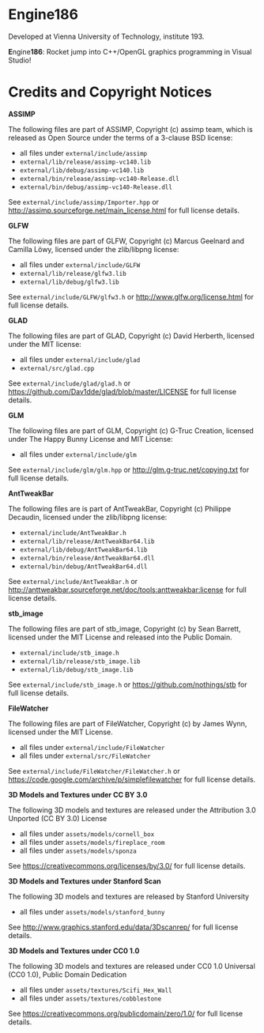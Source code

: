 # Engine186

Developed at Vienna University of Technology, institute 193.

**E**ngine**186**: Rocket jump into C++/OpenGL graphics programming in Visual Studio!


# Credits and Copyright Notices

**ASSIMP**

The following files are part of ASSIMP, Copyright (c) assimp team, which is released as Open Source under the terms of a 3-clause BSD license:   
 * all files under `external/include/assimp`
 * `external/lib/release/assimp-vc140.lib`
 * `external/lib/debug/assimp-vc140.lib`
 * `external/bin/release/assimp-vc140-Release.dll`
 * `external/bin/debug/assimp-vc140-Release.dll`     
 
See `external/include/assimp/Importer.hpp` or http://assimp.sourceforge.net/main_license.html for full license details.

**GLFW**

The following files are part of GLFW, Copyright (c) Marcus Geelnard and Camilla Löwy, licensed under the zlib/libpng license:   
 * all files under `external/include/GLFW`
 * `external/lib/release/glfw3.lib`
 * `external/lib/debug/glfw3.lib`
 
See `external/include/GLFW/glfw3.h` or http://www.glfw.org/license.html for full license details.

**GLAD**

The following files are part of GLAD, Copyright (c) David Herberth, licensed under the MIT license:   
 * all files under `external/include/glad`
 * `external/src/glad.cpp`
 
See `external/include/glad/glad.h` or https://github.com/Dav1dde/glad/blob/master/LICENSE for full license details.

**GLM**

The following files are part of GLM, Copyright (c) G-Truc Creation, licensed under The Happy Bunny License and MIT License:
 * all files under `external/include/glm`
 
See `external/include/glm/glm.hpp` or http://glm.g-truc.net/copying.txt for full license details.

**AntTweakBar**

The following files are is part of AntTweakBar, Copyright (c) Philippe Decaudin, licensed under the zlib/libpng license:     
 * `external/include/AntTweakBar.h` 
 * `external/lib/release/AntTweakBar64.lib`
 * `external/lib/debug/AntTweakBar64.lib`
 * `external/bin/release/AntTweakBar64.dll`
 * `external/bin/debug/AntTweakBar64.dll`
 
See `external/include/AntTweakBar.h` or http://anttweakbar.sourceforge.net/doc/tools:anttweakbar:license for full license details.

**stb_image**

The following files are part of stb_image, Copyright (c) by Sean Barrett, licensed under the MIT License and released into the Public Domain.     
 * `external/include/stb_image.h`
 * `external/lib/release/stb_image.lib`
 * `external/lib/debug/stb_image.lib`

See `external/include/stb_image.h` or https://github.com/nothings/stb for full license details.

**FileWatcher**

The following files are part of FileWatcher, Copyright (c) by James Wynn, licensed under the MIT License.     
 * all files under `external/include/FileWatcher`
 * all files under `external/src/FileWatcher`
 
See `external/include/FileWatcher/FileWatcher.h` or https://code.google.com/archive/p/simplefilewatcher for full license details.

**3D Models and Textures under CC BY 3.0**

The following 3D models and textures are released under the Attribution 3.0 Unported (CC BY 3.0) License      
 * all files under `assets/models/cornell_box`
 * all files under `assets/models/fireplace_room`
 * all files under `assets/models/sponza`
 
See https://creativecommons.org/licenses/by/3.0/ for full license details.

**3D Models and Textures under Stanford Scan**

The following 3D models and textures are released by Stanford University      
 * all files under `assets/models/stanford_bunny`
 
See http://www.graphics.stanford.edu/data/3Dscanrep/ for full license details.

**3D Models and Textures under CC0 1.0**

The following 3D models and textures are released under CC0 1.0 Universal (CC0 1.0), Public Domain Dedication
 * all files under `assets/textures/Scifi_Hex_Wall`
 * all files under `assets/textures/cobblestone`
 
See https://creativecommons.org/publicdomain/zero/1.0/ for full license details.
